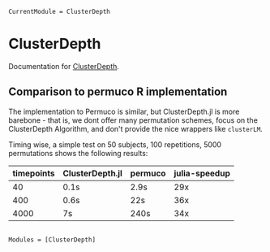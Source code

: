 ```@meta
CurrentModule = ClusterDepth
```

# ClusterDepth

Documentation for [ClusterDepth](https://github.com/behinger/ClusterDepth.jl).

## Comparison to permuco R implementation
The implementation to Permuco is similar, but ClusterDepth.jl is more barebone - that is, we dont offer many permutation schemes, focus on the ClusterDepth Algorithm, and don't provide the nice wrappers like `clusterLM`.

Timing wise, a simple test on 50 subjects, 100 repetitions, 5000 permutations shows the following results:

|timepoints|ClusterDepth.jl|permuco|julia-speedup|
|---|---|---|---|
|40|0.1s|2.9s|29x|
|400|0.6s|22s|36x|
|4000|7s|240s|34x|


```@index
```

```@autodocs
Modules = [ClusterDepth]
```
